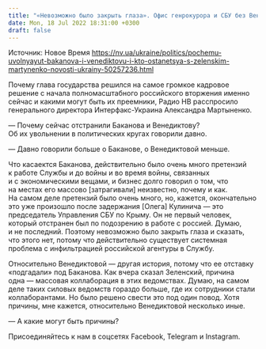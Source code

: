```yaml
---
title: "«Невозможно было закрыть глаза». Офис генрокурора и СБУ без Венедиктовой и Баканова: повод один, причины разные — интервью с Мартыненко"
date: Mon, 18 Jul 2022 18:31:00 +0300
draft: false
---
```

Источник: Новое Время https://nv.ua/ukraine/politics/pochemu-uvolnyayut-bakanova-i-venediktovu-i-kto-ostanetsya-s-zelenskim-martynenko-novosti-ukrainy-50257236.html


Почему глава государства решился на самое громкое кадровое решение с начала полномасштабного российского вторжения именно сейчас и какими могут быть их преемники, Радио НВ расспросило генерального директора Интерфакс-Украина Александра Мартыненко.

— Почему сейчас отстранили Баканова и Венедиктову? Об их увольнении в политических кругах говорили давно.

— Давно говорили больше о Баканове, о Венедиктовой меньше.

Что касаектся Баканова, действительно было очень много претензий к работе Службы и до войны и во время войны, связанных и с экономическими вещами, и бизнес долго говорил о том, что на местах его массово [затрагивали] неизвестно, почему и как. На самом деле претензий было очень много, но, кажется, окончательно это уже произошло после задержания [Олега] Кулинича — это председатель Управления СБУ по Крыму. Он не первый человек, который отстранен был по подозрению в работе с россией. Думаю, и не последний. Поэтому невозможно было закрыть глаза и сказать, что этого нет, потому что действительно существует системная проблема с инфильтрацией российской агентуры в Службу.

Относительно Венедиктовой — другая история, потому что ее отставку «подгадали» под Баканова. Как вчера сказал Зеленский, причина одна — массовая коллаборация в этих ведомствах. Думаю, на самом деле таких силовых ведомств гораздо больше, где их сотрудники стали коллаборантами. Но было решено свести это под один повод. Хотя причины, мне кажется, относительно Венедиктовой несколько иные.

— А какие могут быть причины?

Присоединяйтесь к нам в соцсетях Facebook, Telegram и Instagram.
